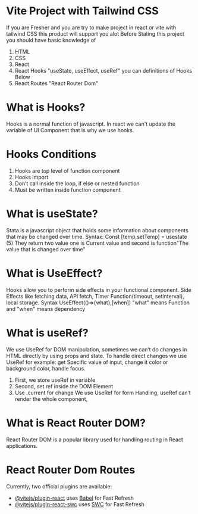 # Vite Project with Tailwind CSS

If you are Fresher and you are try to make project in react or vite with tailwind CSS this product will support you alot
Before Stating this project you should have basic knowledge of
1) HTML
2) CSS
3) React
4) React Hooks "useState, useEffect, useRef" you can definitions of Hooks Below
5) React Routes "React Router Dom"
   
# What is Hooks?
Hooks is a normal function of javascript. In react we can't update the variable of UI Component that is why we use hooks.
# Hooks Conditions
1) Hooks are top level of function component
2) Hooks Import
3) Don’t call inside the loop, if else or nested function
4) Must be written inside function component
# What is useState?
Stata is a javascript object that holds some information about components that may be changed over time.
Syntax:
Const [temp,setTemp] = usestate (5)
They return two value one is Current value and second is function"The value that is changed over time"
# What is UseEffect?
Hooks allow you to perform side effects in your functional component. Side Effects like fetching data, API fetch, Timer Function(timeout, setinterval), local storage.
Syntax
UseEffect(()=>{what},[when])
"what" means Function and "when" means dependency
# What is useRef?
We use UseRef for DOM manipulation, sometimes we can’t do changes in HTML directly by using props and state. To handle direct changes we use UseRef for example: get Specific value of input, change it color or background color, handle focus.

1) First, we store useRef in variable
2) Second, set ref inside the DOM Element
3) Use .current for change
We use UseRef for form Handling, useRef can’t render the whole component, 

# What is React Router DOM?
React Router DOM is a popular library used for handling routing in React applications.
# React Router Dom Routes
<BrowserRouter>
<Routes>
<Route path=” ” element={}/>
</Routes>
</BrowserRouter>





Currently, two official plugins are available:

- [@vitejs/plugin-react](https://github.com/vitejs/vite-plugin-react/blob/main/packages/plugin-react/README.md) uses [Babel](https://babeljs.io/) for Fast Refresh
- [@vitejs/plugin-react-swc](https://github.com/vitejs/vite-plugin-react-swc) uses [SWC](https://swc.rs/) for Fast Refresh
